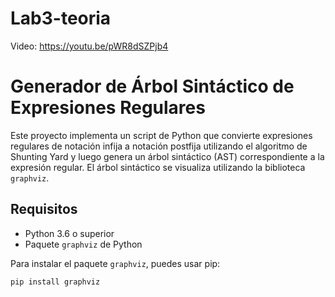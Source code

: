 # Lab3-teoria
Video: https://youtu.be/pWR8dSZPjb4

# Generador de Árbol Sintáctico de Expresiones Regulares

Este proyecto implementa un script de Python que convierte expresiones regulares de notación infija a notación postfija utilizando el algoritmo de Shunting Yard y luego genera un árbol sintáctico (AST) correspondiente a la expresión regular. El árbol sintáctico se visualiza utilizando la biblioteca `graphviz`.

## Requisitos

- Python 3.6 o superior
- Paquete `graphviz` de Python

Para instalar el paquete `graphviz`, puedes usar pip:

```bash
pip install graphviz
